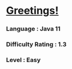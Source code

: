 # [Greetings!](https://open.kattis.com/problems/greetings2)

### Language : Java 11

### Difficulty Rating : 1.3

### Level : Easy
